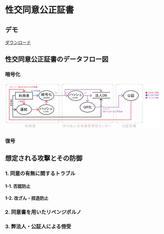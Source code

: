 # 性交同意公正証書
## デモ  
[ダウンロード](https://github.com/hiratatomotaka/sex_agree/archive/refs/heads/main.zip)

## 性交同意公正証書のデータフロー図
### 暗号化
![](./src/dfd_enc.png)

### 復号

## 想定される攻撃とその防御

### 1. 同意の有無に関するトラブル

#### 1-1. 否認防止

#### 1-2. 改ざん・捏造防止

### 2. 同意書を用いたリベンジポルノ

### 3. 弊法人・公証人による傍受
